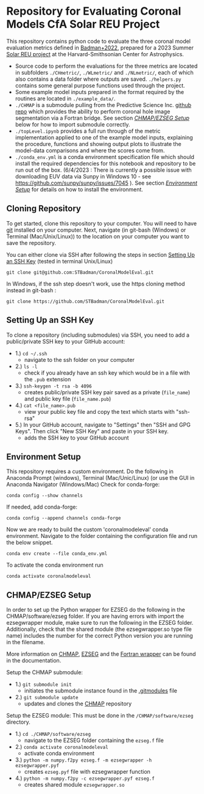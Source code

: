 # Repository for Evaluating Coronal Models CfA Solar REU Project

This repository contains python code to evaluate the three coronal model evaluation metrics defined in [Badman+2022](https://github.com/STBadman/CoronalModelEval/blob/main/references/Badman_2022_ApJ_932_135.pdf), prepared for a 2023 Summer [Solar REU project](https://pweb.cfa.harvard.edu/opportunities/graduate-undergraduate-programs/heassp-solar-physics-reu-program/solar-reu-intern) at the Harvard-Smithsonian Center for Astrophysics. 

* Source code to perform the evaluations for the three metrics are located in subfolders `./CHmetric/`, `./WLmetric/` and `./NLmetric/`, each of which also contains a data folder where outputs are saved. `./helpers.py` contains some general purpose functions used through the project.
* Some example model inputs prepared in the format required by the routines are located in `./example_data/`. 
* `./CHMAP` is a submodule pulling from the Predictive Science Inc. [github repo](https://github.com/predsci/CHMAP/tree/9489ada41fb44c28b2614eab2c6fbd7a834ff870) which provides the ability to perform coronal hole image segmentation via a Fortran bridge. See section [_CHMAP/EZSEG Setup_](https://github.com/STBadman/CoronalModelEval#chmapezseg-setup) below for how to import submodule correctly.
* `./topLevel.ipynb` provides a full run through of the metric implementation applied to one of the example model inputs, explaining the procedure, functions and showing output plots to illustrate the model-data comparisons and where the scores come from.
* `./conda_env.yml` is a conda environment specification file which should install the required dependencies for this notebook and repository to be run out of the box. (6/4/2023 : There is currently a possible issue with downloading EUV data via Sunpy in Windows 10 - see https://github.com/sunpy/sunpy/issues/7045 ). See section [_Environment Setup_](https://github.com/STBadman/CoronalModelEval#environment-setup) for details on how to install the environment. 

## Cloning Repository

To get started, clone this repository to your computer. You will need to have [git]() installed on your computer. Next, navigate (in git-bash (Windows) or Terminal (Mac/Unix/Linux)) to the location on your computer you want to save the repository.

You can either clone via SSH after following the steps in section [Setting Up an SSH Key](https://github.com/STBadman/CoronalModelEval#setting-up-an-ssh-key)  (tested in terminal Unix/Linux)
   
```
git clone git@github.com:STBadman/CoronalModelEval.git
```
   
In Windows, if the ssh step doesn't work, use the https cloning method instead in git-bash :

```
git clone https://github.com/STBadman/CoronalModelEval.git   
```   

## Setting Up an SSH Key 

To clone a repository (including submodules) via SSH, you need to add a public/private SSH key to your GitHub account:
* 1.) <code>cd ~/.ssh</code>
    * navigate to the ssh folder on your computer
* 2.) <code>ls -l</code>
    * check if you already have an ssh key which would be in a file with the <code>.pub</code> extension
* 3.) <code>ssh-keygen -t rsa -b 4096</code>
    * creates public/private SSH key pair saved as a private (`file_name`) and public key file (`file_name.pub`)
* 4.) <code>cat <file_name>.pub</code>
    * view your public key file and copy the text which starts with "ssh-rsa"
* 5.) In your GitHub account, navigate to "Settings" then "SSH and GPG Keys". Then click "New SSH Key" and paste in your SSH key.
    * adds the SSH key to your GitHub account

## Environment Setup

This repository requires a custom environment. Do the following in Anaconda Prompt (windows), Terminal (Mac/Unic/Linux) (or use the GUI in Anaconda Navigator (Windows/Mac)
Check for conda-forge:
```
conda config --show channels
```
If needed, add conda-forge:
```
conda config --append channels conda-forge
```
Now we are ready to build the custom 'coronalmodeleval' conda environment. Navigate to the folder containing the configuration file and run the below snippet.
```
conda env create --file conda_env.yml
```
To activate the conda environment run
```
conda activate coronalmodeleval
```

## CHMAP/EZSEG Setup

In order to set up the Python wrapper for EZSEG do the following in the CHMAP/software/ezseg folder. If you are having errors with import the ezsegwrapper module, make sure to run the following in the EZSEG folder. Additionally, check that the shared module (the ezsegwrapper.so type file name) includes the number for the correct Python version you are running in the filename.

More information on [CHMAP](https://predsci.github.io/CHMAP/), [EZSEG](https://predsci.github.io/CHMAP/chd/chd.html) and the [Fortran wrapper](https://predsci.github.io/CHMAP/chd/f2py.html) can be found in the documentation. 

Setup the CHMAP submodule: 
* 1.) <code>git submodule init</code>
    * initiates the submodule instance found in the [.gitmodules](https://github.com/STBadman/CoronalModelEval/blob/main/.gitmodules) file
* 2.) <code>git submodule update</code>
    * updates and clones the [CHMAP](https://predsci.github.io/CHMAP/) repository

Setup the EZSEG module: This must be done in the `/CHMAP/software/ezseg` directory.
* 1.) <code>cd ./CHMAP/software/ezseg</code>
   * navigate to the EZSEG folder containing the `ezseg.f` file
* 2.) <code>conda activate coronalmodeleval</code>
    * activate conda environment
* 3.) <code>python -m numpy.f2py ezseg.f -m ezsegwrapper -h ezsegwrapper.pyf</code>   
    * creates <code>ezseg.pyf</code> file with ezsegwrapper function 
* 4.) <code>python -m numpy.f2py -c ezsegwrapper.pyf ezseg.f</code>  
    * creates shared module <code>ezsegwrapper.so</code>
